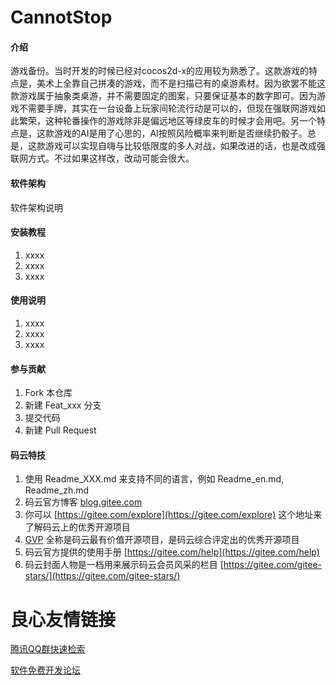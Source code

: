 # CannotStop

#### 介绍
游戏备份。当时开发的时候已经对cocos2d-x的应用较为熟悉了。这款游戏的特点是，美术上全靠自己拼凑的游戏，而不是扫描已有的桌游素材。因为欲罢不能这款游戏属于抽象类桌游，并不需要固定的图案，只要保证基本的数字即可。因为游戏不需要手牌，其实在一台设备上玩家间轮流行动是可以的，但现在强联网游戏如此繁荣，这种轮番操作的游戏除非是偏远地区等绿皮车的时候才会用吧。另一个特点是，这款游戏的AI是用了心思的，AI按照风险概率来判断是否继续扔骰子。总是，这款游戏可以实现自嗨与比较低限度的多人对战，如果改进的话，也是改成强联网方式。不过如果这样改，改动可能会很大。

#### 软件架构
软件架构说明


#### 安装教程

1. xxxx
2. xxxx
3. xxxx

#### 使用说明

1. xxxx
2. xxxx
3. xxxx

#### 参与贡献

1. Fork 本仓库
2. 新建 Feat_xxx 分支
3. 提交代码
4. 新建 Pull Request


#### 码云特技

1. 使用 Readme\_XXX.md 来支持不同的语言，例如 Readme\_en.md, Readme\_zh.md
2. 码云官方博客 [blog.gitee.com](https://blog.gitee.com)
3. 你可以 [https://gitee.com/explore](https://gitee.com/explore) 这个地址来了解码云上的优秀开源项目
4. [GVP](https://gitee.com/gvp) 全称是码云最有价值开源项目，是码云综合评定出的优秀开源项目
5. 码云官方提供的使用手册 [https://gitee.com/help](https://gitee.com/help)
6. 码云封面人物是一档用来展示码云会员风采的栏目 [https://gitee.com/gitee-stars/](https://gitee.com/gitee-stars/)

 # 良心友情链接

[腾讯QQ群快速检索](http://u.720life.cn/s/8cf73f7c)

[软件免费开发论坛](http://u.720life.cn/s/bbb01dc0)